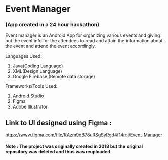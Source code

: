 # Event Manager 
### (App created in a 24 hour hackathon)

Event manager is an Android App for organizing various events and giving out the event info for the attendees to read and attain the information about the event and attend the event accordingly.

Languages Used:
1. Java(Coding Language)
2. XML(Design Language)
3. Google Firebase (Remote data storage)

Frameworks/Tools Used:
1. Android Studio
2. Figma
3. Adobe Illustrator

## Link to UI designed using Figma :

https://www.figma.com/file/KAzm9qB78uRSgSyRgd4f14mj/Event-Manager

#### Note : The project was originally created in 2018 but the original repository was deleted and thus was reuploaded.
